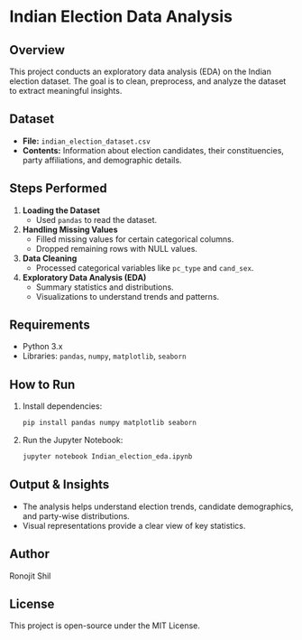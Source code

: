 # Indian Election Data Analysis

## Overview
This project conducts an exploratory data analysis (EDA) on the Indian election dataset. The goal is to clean, preprocess, and analyze the dataset to extract meaningful insights.

## Dataset
- **File:** `indian_election_dataset.csv`
- **Contents:** Information about election candidates, their constituencies, party affiliations, and demographic details.

## Steps Performed
1. **Loading the Dataset**
   - Used `pandas` to read the dataset.
2. **Handling Missing Values**
   - Filled missing values for certain categorical columns.
   - Dropped remaining rows with NULL values.
3. **Data Cleaning**
   - Processed categorical variables like `pc_type` and `cand_sex`.
4. **Exploratory Data Analysis (EDA)**
   - Summary statistics and distributions.
   - Visualizations to understand trends and patterns.

## Requirements
- Python 3.x
- Libraries: `pandas`, `numpy`, `matplotlib`, `seaborn`

## How to Run
1. Install dependencies:
   ```bash
   pip install pandas numpy matplotlib seaborn
   ```
2. Run the Jupyter Notebook:
   ```bash
   jupyter notebook Indian_election_eda.ipynb
   ```

## Output & Insights
- The analysis helps understand election trends, candidate demographics, and party-wise distributions.
- Visual representations provide a clear view of key statistics.

## Author
Ronojit Shil

## License
This project is open-source under the MIT License.
